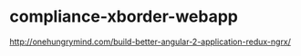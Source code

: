 # compliance-xborder-webapp
http://onehungrymind.com/build-better-angular-2-application-redux-ngrx/
